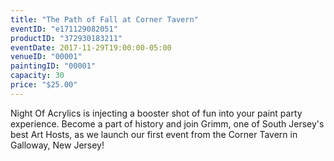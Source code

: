 ```yaml
---
title: "The Path of Fall at Corner Tavern"
eventID: "e171129082051"
productID: "372930183211"
eventDate: 2017-11-29T19:00:00-05:00
venueID: "00001"
paintingID: "00001"
capacity: 30
price: "$25.00"
---
```


Night Of Acrylics is injecting a booster shot of fun into your paint party experience. Become a part of history and join Grimm, one of South Jersey's best Art Hosts, as we launch our first event from the Corner Tavern in Galloway, New Jersey!
